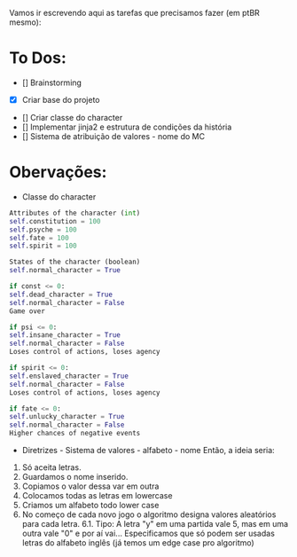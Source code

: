Vamos ir escrevendo aqui as tarefas que precisamos fazer (em ptBR mesmo):


# To Dos: 
- [] Brainstorming
- [X] Criar base do projeto
- [] Criar classe do character
- [] Implementar jinja2 e estrutura de condições da história
- [] Sistema de atribuição de valores - nome do MC


# Obervações:

- Classe do character
```python
Attributes of the character (int)
self.constitution = 100
self.psyche = 100
self.fate = 100
self.spirit = 100

States of the character (boolean)
self.normal_character = True

if const <= 0:
self.dead_character = True
self.normal_character = False
Game over

if psi <= 0:
self.insane_character = True
self.normal_character = False
Loses control of actions, loses agency

if spirit <= 0:
self.enslaved_character = True
self.normal_character = False
Loses control of actions, loses agency

if fate <= 0:
self.unlucky_character = True
self.normal_character = False
Higher chances of negative events
```

- Diretrizes - Sistema de valores - alfabeto - nome
Então, a ideia seria:
1. Só aceita letras.
2. Guardamos o nome inserido.
3. Copiamos o valor dessa var em outra
4. Colocamos todas as letras em lowercase
5. Criamos um alfabeto todo lower case
6. No começo de cada novo jogo o algoritmo designa valores aleatórios para cada letra.
6.1. Tipo: A letra "y" em uma partida vale 5, mas em uma outra vale "0" e por aí vai...
Especificamos que só podem ser usadas letras do alfabeto inglês (já temos um edge case pro algoritmo)
